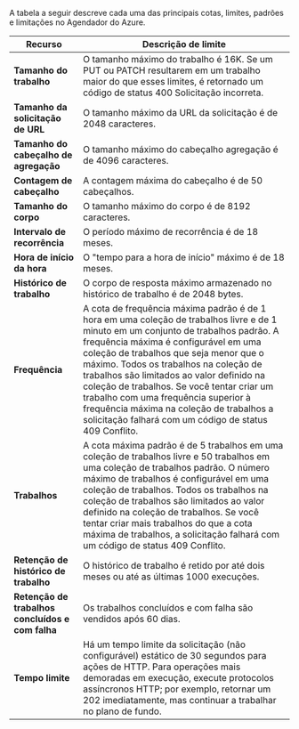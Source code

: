 A tabela a seguir descreve cada uma das principais cotas, limites, padrões e limitações no Agendador do Azure.

|Recurso|Descrição de limite|
|---|---|
|**Tamanho do trabalho**|O tamanho máximo do trabalho é 16K. Se um PUT ou PATCH resultarem em um trabalho maior do que esses limites, é retornado um código de status 400 Solicitação incorreta.|
|**Tamanho da solicitação de URL**|O tamanho máximo da URL da solicitação é de 2048 caracteres.|
|**Tamanho do cabeçalho de agregação**|O tamanho máximo do cabeçalho agregação é de 4096 caracteres.|
|**Contagem de cabeçalho**|A contagem máxima do cabeçalho é de 50 cabeçalhos.|
|**Tamanho do corpo**|O tamanho máximo do corpo é de 8192 caracteres.|
|**Intervalo de recorrência**|O período máximo de recorrência é de 18 meses.|
|**Hora de início da hora**|O "tempo para a hora de início" máximo é de 18 meses.|
|**Histórico de trabalho**|O corpo de resposta máximo armazenado no histórico de trabalho é de 2048 bytes.|
|**Frequência**|A cota de frequência máxima padrão é de 1 hora em uma coleção de trabalhos livre e de 1 minuto em um conjunto de trabalhos padrão. A frequência máxima é configurável em uma coleção de trabalhos que seja menor que o máximo. Todos os trabalhos na coleção de trabalhos são limitados ao valor definido na coleção de trabalhos. Se você tentar criar um trabalho com uma frequência superior à frequência máxima na coleção de trabalhos a solicitação falhará com um código de status 409 Conflito.|
|**Trabalhos**|A cota máxima padrão é de 5 trabalhos em uma coleção de trabalhos livre e 50 trabalhos em uma coleção de trabalhos padrão. O número máximo de trabalhos é configurável em uma coleção de trabalhos. Todos os trabalhos na coleção de trabalhos são limitados ao valor definido na coleção de trabalhos. Se você tentar criar mais trabalhos do que a cota máxima de trabalhos, a solicitação falhará com um código de status 409 Conflito.|
|**Retenção de histórico de trabalho**|O histórico de trabalho é retido por até dois meses ou até as últimas 1000 execuções.|
|**Retenção de trabalhos concluídos e com falha**|Os trabalhos concluídos e com falha são vendidos após 60 dias.|
|**Tempo limite**|Há um tempo limite da solicitação (não configurável) estático de 30 segundos para ações de HTTP. Para operações mais demoradas em execução, execute protocolos assíncronos HTTP; por exemplo, retornar um 202 imediatamente, mas continuar a trabalhar no plano de fundo.|

<!---HONumber=Oct15_HO3-->